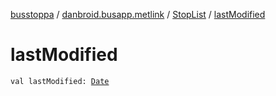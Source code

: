[busstoppa](../../index.md) / [danbroid.busapp.metlink](../index.md) / [StopList](index.md) / [lastModified](./last-modified.md)

# lastModified

`val lastModified: `[`Date`](https://docs.oracle.com/javase/8/docs/api/java/util/Date.html)